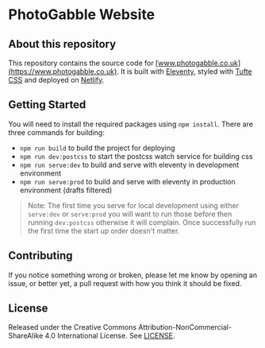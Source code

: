# PhotoGabble Website

## About this repository
This repository contains the source code for [www.photogabble.co.uk](https://www.photogabble.co.uk). It is built with [Eleventy](https://www.11ty.dev/), styled with [Tufte CSS](https://github.com/edwardtufte/tufte-css) and deployed on [Netlify](https://www.netlify.com/).

## Getting Started
You will need to install the required packages using `npm install`. There are three commands for building:

- `npm run build` to build the project for deploying
- `npm run dev:postcss` to start the postcss watch service for building css
- `npm run serve:dev` to build and serve with eleventy in development environment
- `npm run serve:prod` to build and serve with eleventy in production environment (drafts filtered)

> Note: The first time you serve for local development using either `serve:dev` or `serve:prod` you will want to run those before then running `dev:postcss` otherwise it will complain. Once successfully run the first time the start up order doesn't matter.

## Contributing
If you notice something wrong or broken, please let me know by opening an issue, or better yet, a pull request with how you think it should be fixed.

## License
Released under the Creative Commons Attribution-NonCommercial-ShareAlike 4.0 International License. See [LICENSE](https://creativecommons.org/licenses/by-nc-sa/4.0/).
